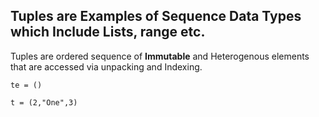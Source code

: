 ## Tuples are Examples of Sequence Data Types which Include Lists, range etc.

Tuples are ordered sequence of  **Immutable** and Heterogenous elements that are accessed via unpacking and Indexing.

```
te = ()

t = (2,"One",3)

```

